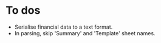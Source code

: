 # To dos

- Serialise financial data to a text format.
- In parsing, skip 'Summary' and 'Template' sheet names.
